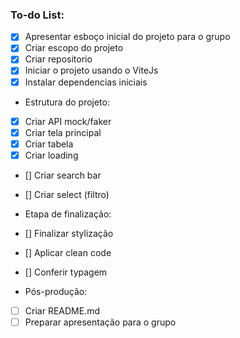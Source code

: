 ### To-do List:

- [x]  Apresentar esboço inicial do projeto para o grupo
- [x]  Criar escopo do projeto
- [x]  Criar repositorio
- [x]  Iniciar o projeto usando o ViteJs
- [x]  Instalar dependencias iniciais

- Estrutura do projeto:
- [x]  Criar API mock/faker
- [x]  Criar tela principal
- [x]  Criar tabela
- [x]  Criar loading
- []  Criar search bar
- []  Criar select (filtro)

- Etapa de finalização:
- []  Finalizar stylização
- []  Aplicar clean code
- []  Conferir typagem

- Pós-produção:
- [ ]  Criar README.md
- [ ]  Preparar apresentação para o grupo